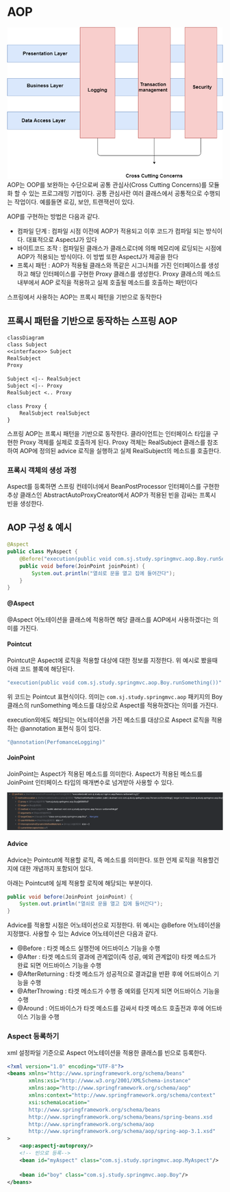 # AOP
![aop](./img/aop.png)
AOP는 OOP를 보완하는 수단으로써 공통 관심사(Cross Cutting Concerns)를 모듈화 할 수 있는 프로그래밍 기법이다. 공통 관심사란 여러 클래스에서 공통적으로 수행되는 작업이다. 예를들면 로깅, 보안, 트랜잭션이 있다.

AOP를 구현하는 방법은 다음과 같다.
- 컴파일 단계 : 컴파일 시점 이전에 AOP가 적용되고 이후 코드가 컴파일 되는 방식이다. 대표적으로 AspectJ가 있다
- 바이트코드 조작 : 컴파일된 클래스가 클래스로더에 의해 메모리에 로딩되는 시점에 AOP가 적용되는 방식이다. 이 방법 또한 AspectJ가 제공을 한다
- 프록시 패턴 : AOP가 적용될 클래스와 똑같은 시그니처를 가진 인터페이스를 생성하고 해당 인터페이스를 구현한 Proxy 클래스를 생성한다. Proxy 클래스의 메소드 내부에서 AOP 로직을 적용하고 실제 호출될 메소드를 호출하는 패턴이다

스프링에서 사용하는 AOP는 프록시 패턴을 기반으로 동작한다

## 프록시 패턴을 기반으로 동작하는 스프링 AOP
```mermaid
classDiagram
class Subject
<<interface>> Subject
RealSubject
Proxy

Subject <|-- RealSubject
Subject <|-- Proxy
RealSubject <.. Proxy

class Proxy {
    RealSubject realSubject
}
```
스프링 AOP는 프록시 패턴을 기반으로 동작한다. 클라이언트는 인터페이스 타입을 구현한 Proxy 객체를 실제로 호출하게 된다. Proxy 객체는 RealSubject 클래스를 참조하여 AOP에 정의된 advice 로직을 실행하고 실제 RealSubject의 메소드를 호출한다.

### 프록시 객체의 생성 과정
Aspect를 등록하면 스프링 컨테이너에서 BeanPostProcessor 인터페이스를 구현한 추상 클래스인 AbstractAutoProxyCreator에서 AOP가 적용된 빈을 감싸는 프록시 빈을 생성한다. 

## AOP 구성 & 예시
```java
@Aspect
public class MyAspect {
    @Before("execution(public void com.sj.study.springmvc.aop.Boy.runSomething())")
    public void before(JoinPoint joinPoint) {
        System.out.println("열쇠로 문을 열고 집에 들어간다");
    }
}
```

#### @Aspect
@Aspect 어노테이션을 클래스에 적용하면 해당 클래스를 AOP에서 사용하겠다는 의미를 가진다.

#### Pointcut
Pointcut은 Aspect에 로직을 적용할 대상에 대한 정보를 지정한다. 위 예시로 봤을때 아래 코드 블록에 해당된다.
```java
"execution(public void com.sj.study.springmvc.aop.Boy.runSomething())"
```

위 코드는 Pointcut 표현식이다. 의미는 `com.sj.study.springmvc.aop` 패키지의 Boy 클래스의 runSomething 메소드를 대상으로 Aspect를 적용하겠다는 의미를 가진다.

execution외에도 해당되는 어노테이션을 가진 메소드를 대상으로 Aspect 로직을 적용하는 @annotation 표현식 등이 있다.
```java
"@annotation(PerfomanceLogging)"
```

#### JoinPoint
JoinPoint는 Aspect가 적용된 메소드를 의미한다. Aspect가 적용된 메소드를 JoinPoint 인터페이스 타입의 매개변수로 넘겨받아 사용할 수 있다.

![joinpoint](./img/joinpoint.png)


#### Advice
Advice는 Pointcut에 적용할 로직, 즉 메소드를 의미한다. 또한 언제 로직을 적용할건지에 대한 개념까지 포함되어 있다.

아래는 Pointcut에 실제 적용할 로직에 해당되는 부분이다.
```java
public void before(JoinPoint joinPoint) {
    System.out.println("열쇠로 문을 열고 집에 들어간다");
}
```

Advice를 적용할 시점은 어노테이션으로 지정한다. 위 예시는 @Before 어노테이션을 지정했다. 사용할 수 있는 Advice 어노테이션은 다음과 같다.
- @Before : 타겟 메소드 실행전에 어드바이스 기능을 수행
- @After : 타겟 메소드의 결과에 관계없이(즉 성공, 예외 관계없이) 타겟 메소드가 완료 되면 어드바이스 기능을 수행
- @AfterReturning : 타겟 메소드가 성공적으로 결과값을 반환 후에 어드바이스 기능을 수행
- @AfterThrowing : 타겟 메소드가 수행 중 예외를 던지게 되면 어드바이스 기능을 수행
- @Around : 어드바이스가 타겟 메소드를 감싸서 타겟 메소드 호출전과 후에 어드바이스 기능을 수행

### Aspect 등록하기
xml 설정파일 기준으로 Aspect 어노테이션을 적용한 클래스를 빈으로 등록한다.
```xml
<?xml version="1.0" encoding="UTF-8"?>
<beans xmlns="http://www.springframework.org/schema/beans"
       xmlns:xsi="http://www.w3.org/2001/XMLSchema-instance"
       xmlns:aop="http://www.springframework.org/schema/aop"
       xmlns:context="http://www.springframework.org/schema/context"
       xsi:schemaLocation="
       http://www.springframework.org/schema/beans
       http://www.springframework.org/schema/beans/spring-beans.xsd
       http://www.springframework.org/schema/aop
       http://www.springframework.org/schema/aop/spring-aop-3.1.xsd"
>
    <aop:aspectj-autoproxy/>
    <!-- 빈으로 등록-->
    <bean id="myAspect" class="com.sj.study.springmvc.aop.MyAspect"/>

    <bean id="boy" class="com.sj.study.springmvc.aop.Boy"/>
</beans>
```
